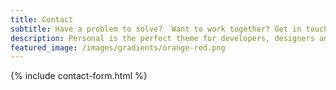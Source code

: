 ```yaml
---
title: Contact
subtitle: Have a problem to solve?  Want to work together? Get in touch.
description: Personal is the perfect theme for developers, designers and other creatives.
featured_image: /images/gradients/orange-red.png
---
```


{% include contact-form.html %}
